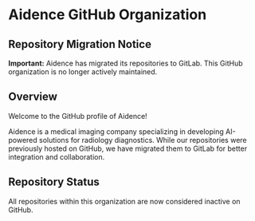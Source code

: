 # Aidence GitHub Organization

## Repository Migration Notice

**Important:** Aidence has migrated its repositories to GitLab. This GitHub organization is no longer actively maintained.

## Overview

Welcome to the GitHub profile of Aidence!

Aidence is a medical imaging company specializing in developing AI-powered solutions for radiology diagnostics. While our repositories were previously hosted on GitHub, we have migrated them to GitLab for better integration and collaboration.

## Repository Status

All repositories within this organization are now considered inactive on GitHub.